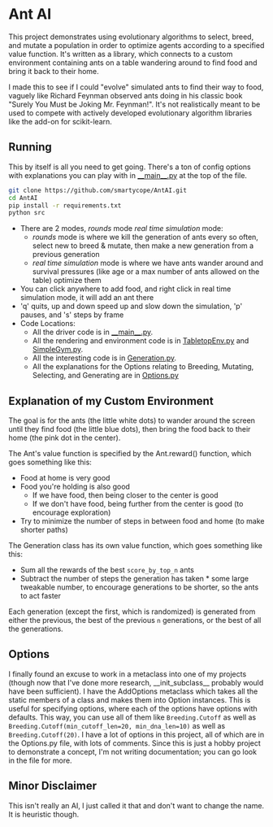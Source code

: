 # Ant AI
This project demonstrates using evolutionary algorithms to select, breed, and mutate a population in order to optimize agents according to a specified value function. It's written as a library, which connects to a custom environment containing ants on a table wandering around to find food and bring it back to their home.

I made this to see if I could "evolve" simulated ants to find their way to food, vaguely like Richard Feynman observed ants doing in his classic book "Surely You Must be Joking Mr. Feynman!". It's not realistically meant to be used to compete with actively developed evolutionary algorithm libraries like the add-on for scikit-learn.

## Running
This by itself is all you need to get going. There's a ton of config options with explanations you can play with in [__main\__.py](src/__main__.py) at the top of the file.
```bash
git clone https://github.com/smartycope/AntAI.git
cd AntAI
pip install -r requirements.txt
python src
```
- There are 2 modes, *rounds* mode *real time simulation* mode:
    - *rounds* mode is where we kill the generation of ants every so often, select new to breed & mutate, then make a new generation from a previous generation
    - *real time simulation* mode is where we have ants wander around and survival pressures (like age or a max number of ants allowed on the table) optimize them
- You can click anywhere to add food, and right click in real time simulation mode, it will add an ant there
- 'q' quits, up and down speed up and slow down the simulation, 'p' pauses, and 's' steps by frame
- Code Locations:
    - All the driver code is in [__main\__.py](src/__main__.py).
    - All the rendering and environment code is in [TabletopEnv.py](src/TabletopEnv.py) and [SimpleGym.py](src/SimpleGym.py).
    - All the interesting code is in [Generation.py](src/Generation.py).
    - All the explanations for the Options relating to Breeding, Mutating, Selecting, and Generating are in [Options.py](src/Options.py)

## Explanation of my Custom Environment
The goal is for the ants (the little white dots) to wander around the screen until they find food (the little blue dots), then bring the food back to their home (the pink dot in the center).

The Ant's value function is specified by the Ant.reward() function, which goes something like this:
- Food at home is very good
- Food you're holding is also good
    - If we have food, then being closer to the center is good
    - If we don't have food, being further from the center is good (to encourage exploration)
- Try to minimize the number of steps in between food and home (to make shorter paths)

The Generation class has its own value function, which goes something like this:
- Sum all the rewards of the best `score_by_top_n` ants
- Subtract the number of steps the generation has taken * some large tweakable number, to encourage generations to be shorter, so the ants to act faster

Each generation (except the first, which is randomized) is generated from either the previous, the best of the previous `n` generations, or the best of all the generations.

## Options
I finally found an excuse to work in a metaclass into one of my projects (though now that I've done more research, \_\_init_subclass\__ probably would have been sufficient). I have the AddOptions metaclass which takes all the static members of a class and makes them into Option instances.
This is useful for specifying options, where each of the options have options with defaults. This way, you can use all of them like `Breeding.Cutoff` as well as `Breeding.Cutoff(min_cutoff_len=20, min_dna_len=10)` as well as `Breeding.Cutoff(20)`. I have a lot of options in this project, all of which are in the Options.py file, with lots of comments. Since this is just a hobby project to demonstrate a concept, I'm not writing documentation; you can go look in the file for more.

## Minor Disclaimer
This isn't really an AI, I just called it that and don't want to change the name. It is heuristic though.
